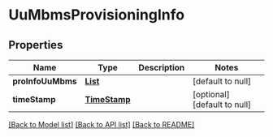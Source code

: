 # UuMbmsProvisioningInfo
## Properties

Name | Type | Description | Notes
------------ | ------------- | ------------- | -------------
**proInfoUuMbms** | [**List**](UuMbmsProvisioningInfo.proInfoUuMbms.md) |  | [default to null]
**timeStamp** | [**TimeStamp**](TimeStamp.md) |  | [optional] [default to null]

[[Back to Model list]](../README.md#documentation-for-models) [[Back to API list]](../README.md#documentation-for-api-endpoints) [[Back to README]](../README.md)

